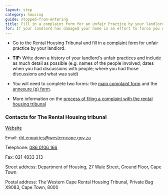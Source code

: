 ```yaml
---
layout: step
category: housing
guide: stopped-from-entering
title: Fill in a complaint form for an Unfair Practice by your landlord at the Rental Housing Tribunal
for: If your landlord has damaged your home in an effort to force you out this is the next step to take once you have reported the matter to the police.
---
```

- Go to the Rental Housing Tribunal and fill in a [complaint form](https://www.westerncape.gov.za/assets/departments/human-settlements/docs/rental-tribunal/hs-rentalhousingtribunal-main-complaint-form-2017.pdf) for unfair practice by your landlord.

- **TIP:** Write down a history of your landlord's unfair practices and include as much detail as possible (e.g. names of the people involved; dates when you had discussions with people; where you had those discussions and what was said)

- You will need to complete two forms: the [main complaint form](https://www.westerncape.gov.za/assets/departments/human-settlements/docs/rental-tribunal/hs-rentalhousingtribunal-main-complaint-form-2017.pdf) and the [annexure (p) form](https://www.westerncape.gov.za/assets/departments/human-settlements/docs/rental-tribunal/hs-rentalhousingtribunal-fe-failure-to-provide-municipal-services-2017.pdf).

- More information on the [process of filing a complaint with the rental housing tribunal](/complaint-housing-tribunal/)

### Contacts for The Rental Housing tribunal

[Website](https://www.westerncape.gov.za/eng/your_gov/200266/pubs/public_info/R/224295)

Email: [rht.enquiries@westerncape.gov.za](mailto:rht.enquiries@westerncape.gov.za)

Telephone: [086 0106 166](tel:0860106166)

Fax: 021 4833 313

Street address: Department of Housing, 27 Wale Street, Ground Floor, Cape Town

Postal address: The Western Cape Rental Housing Tribunal, Private Bag X9083, Cape Town, 8000